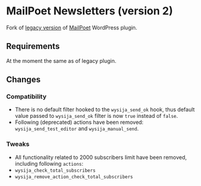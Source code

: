 # MailPoet Newsletters (version 2)

Fork of [legacy version](https://wordpress.org/plugins/wysija-newsletters/) of [MailPoet](http://www.mailpoet.com/) WordPress plugin.

## Requirements

At the moment the same as of legacy plugin.

## Changes

### Compatibility

* There is no default filter hooked to the `wysija_send_ok` hook, thus default value passed to `wysija_send_ok` filter is now `true` instead of `false`.
* Following (deprecated) actions have been removed: `wysija_send_test_editor` and `wysija_manual_send`.

### Tweaks

* All functionality related to 2000 subscribers limit have been removed, including following `actions`:
 * `wysija_check_total_subscribers`
 * `wysija_remove_action_check_total_subscribers`
